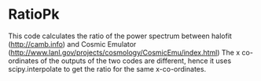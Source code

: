 RatioPk
=======

This code calculates the ratio of the power spectrum between halofit (http://camb.info) and Cosmic Emulator (http://www.lanl.gov/projects/cosmology/CosmicEmu/index.html)
 The x co-ordinates of the outputs of the two codes are different, hence it uses scipy.interpolate to get the ratio for the same x-co-ordinates.

